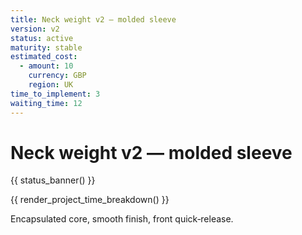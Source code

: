 ```yaml
---
title: Neck weight v2 — molded sleeve
version: v2
status: active
maturity: stable
estimated_cost:
  - amount: 10
    currency: GBP
    region: UK
time_to_implement: 3
waiting_time: 12
---
```

# Neck weight v2 — molded sleeve
{{ status_banner() }}

{{ render_project_time_breakdown() }}

Encapsulated core, smooth finish, front quick‑release.
